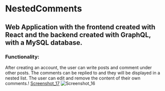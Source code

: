# NestedComments
## Web Application with the frontend created with React and the backend created with GraphQL, with a MySQL database.

### Functionality:
After creating an account, the user can write posts and comment under other posts. The comments can be replied to and they will be displayed in a nested list.
The user can edit and remove the content of their own comments.!
[Screenshot_17](https://github.com/magdaV24/NestedComments/assets/114444914/77175c11-043c-43ff-8309-099f72f2a374)
![Screenshot_16](https://github.com/magdaV24/NestedComments/assets/114444914/0de6d01a-9602-4ed7-b41f-c60f554f6f04)
